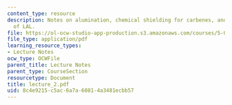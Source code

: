 ```yaml
---
content_type: resource
description: Notes on alumination, chemical shielding for carbenes, and reactions
  of LAL.
file: https://ol-ocw-studio-app-production.s3.amazonaws.com/courses/5-05-principles-of-inorganic-chemistry-iii-spring-2005/8c4e9215c5ac6a7a60814a3481ecbb57_lecture_2.pdf
file_type: application/pdf
learning_resource_types:
- Lecture Notes
ocw_type: OCWFile
parent_title: Lecture Notes
parent_type: CourseSection
resourcetype: Document
title: lecture_2.pdf
uid: 8c4e9215-c5ac-6a7a-6081-4a3481ecbb57
---
```


